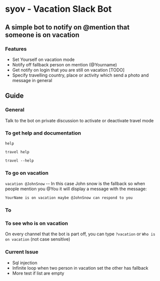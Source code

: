 # syov - Vacation Slack Bot

## A simple bot to notify on @mention that someone is on vacation
### Features
* Set Yourself on vacation mode
* Notify off fallback person on mention (@Yourname)
* Get notify on login that you are still on vacation [TODO]
* Specify travelling country, place or activity which send a photo and message in general

## Guide
### General
Talk to the bot on private discussion to activate or deactivate travel mode
### To get help and documentation
```help```

```travel help```

```travel --help```

### To go on vacation
```vacation @JohnSnow``` -- In this case John snow is the fallback so when people mention you @You
it will display a message with the message:

```YourName is on vacation maybe @JohnSnow can respond to you```
### To

### To see who is on vacation
On every channel that the bot is part off, you can type
```?vacation``` or ```Who is on vacation``` (not case sensitive)


### Current Issue
* Sql injection
* Infinite loop when two person in vacation set the other has fallback
* More test if list are empty